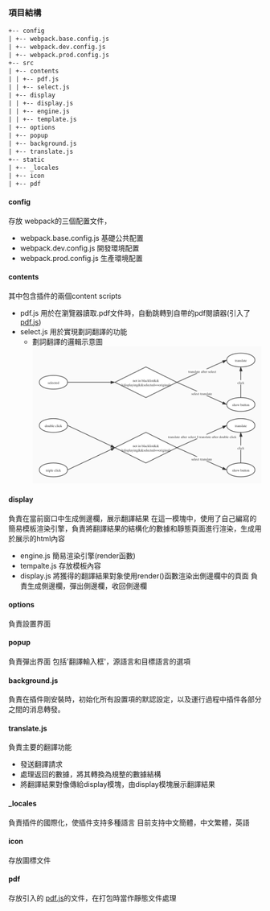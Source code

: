 ### 項目結構
```
+-- config
| +-- webpack.base.config.js
| +-- webpack.dev.config.js
| +-- webpack.prod.config.js
+-- src
| +-- contents
| | +-- pdf.js
| | +-- select.js
| +-- display
| | +-- display.js
| | +-- engine.js
| | +-- template.js
| +-- options
| +-- popup
| +-- background.js
| +-- translate.js
+-- static
| +-- _locales
| +-- icon
| +-- pdf
```
#### config
存放 webpack的三個配置文件，
+ webpack.base.config.js 基礎公共配置
+ webpack.dev.config.js 開發環境配置
+ webpack.prod.config.js 生產環境配置

#### contents
其中包含插件的兩個content scripts
+ pdf.js 用於在瀏覽器讀取.pdf文件時，自動跳轉到自帶的pdf閱讀器(引入了[pdf.js](https://github.com/mozilla/pdf.js))
+ select.js 用於實現劃詞翻譯的功能
  + 劃詞翻譯的邏輯示意圖![diagram](../../images/selecting_translate_diagram.jpg)

#### display
負責在當前窗口中生成側邊欄，展示翻譯結果
在這一模塊中，使用了自己編寫的簡易模板渲染引擎，負責將翻譯結果的結構化的數據和靜態頁面進行渲染，生成用於展示的html內容
+ engine.js
 簡易渲染引擎(render函數)
+ tempalte.js
 存放模板內容
+ display.js
 將獲得的翻譯結果對象使用render()函數渲染出側邊欄中的頁面
 負責生成側邊欄，彈出側邊欄，收回側邊欄

#### options
負責設置界面

#### popup
負責彈出界面
包括'翻譯輸入框'，源語言和目標語言的選項

#### background.js
負責在插件剛安裝時，初始化所有設置項的默認設定，以及運行過程中插件各部分之間的消息轉發。

#### translate.js
負責主要的翻譯功能
+ 發送翻譯請求
+ 處理返回的數據，將其轉換為規整的數據結構
+ 將翻譯結果對像傳給display模塊，由display模塊展示翻譯結果

#### _locales
負責插件的國際化，使插件支持多種語言
目前支持中文簡體，中文繁體，英語

#### icon
存放圖標文件

#### pdf
存放引入的 [pdf.js](https://github.com/mozilla/pdf.js)的文件，在打包時當作靜態文件處理